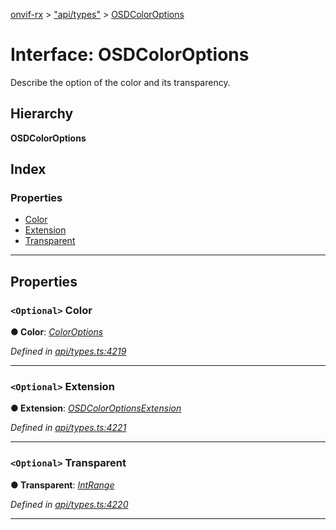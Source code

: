 [onvif-rx](../README.md) > ["api/types"](../modules/_api_types_.md) > [OSDColorOptions](../interfaces/_api_types_.osdcoloroptions.md)

# Interface: OSDColorOptions

Describe the option of the color and its transparency.

## Hierarchy

**OSDColorOptions**

## Index

### Properties

* [Color](_api_types_.osdcoloroptions.md#color)
* [Extension](_api_types_.osdcoloroptions.md#extension)
* [Transparent](_api_types_.osdcoloroptions.md#transparent)

---

## Properties

<a id="color"></a>

### `<Optional>` Color

**● Color**: *[ColorOptions](_api_types_.coloroptions.md)*

*Defined in [api/types.ts:4219](https://github.com/patrickmichalina/onvif-rx/blob/f117e44/src/api/types.ts#L4219)*

___
<a id="extension"></a>

### `<Optional>` Extension

**● Extension**: *[OSDColorOptionsExtension](_api_types_.osdcoloroptionsextension.md)*

*Defined in [api/types.ts:4221](https://github.com/patrickmichalina/onvif-rx/blob/f117e44/src/api/types.ts#L4221)*

___
<a id="transparent"></a>

### `<Optional>` Transparent

**● Transparent**: *[IntRange](_api_types_.intrange.md)*

*Defined in [api/types.ts:4220](https://github.com/patrickmichalina/onvif-rx/blob/f117e44/src/api/types.ts#L4220)*

___


